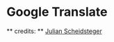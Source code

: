 # Google Translate
** credits: ** [Julian Scheidsteger](https://github.com/natael/electron-es2015-boilerplate)
